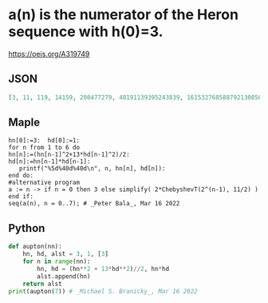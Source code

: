 # a\(n\) is the numerator of the Heron sequence with h\(0\)\=3\.
https://oeis.org/A319749
## JSON
```JSON
[3, 11, 119, 14159, 200477279, 40191139395243839, 1615327685887921300502934267457919, 2609283532796026943395592527806764363779539144932833602430435810559]
```
## Maple
```Maple
hn[0]:=3:  hd[0]:=1:
for n from 1 to 6 do
hn[n]:=(hn[n-1]^2+13*hd[n-1]^2)/2:
hd[n]:=hn[n-1]*hd[n-1]:
   printf("%5d%40d%40d\n", n, hn[n], hd[n]):
end do:
#alternative program
a := n -> if n = 0 then 3 else simplify( 2*ChebyshevT(2^(n-1), 11/2) ) end if:
seq(a(n), n = 0..7); # _Peter Bala_, Mar 16 2022
```
## Python
```Python
def aupton(nn):
    hn, hd, alst = 3, 1, [3]
    for n in range(nn):
        hn, hd = (hn**2 + 13*hd**2)//2, hn*hd
        alst.append(hn)
    return alst
print(aupton(7)) # _Michael S. Branicky_, Mar 16 2022
```

